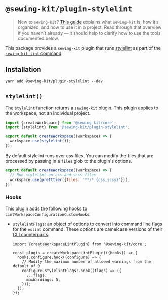 # `@sewing-kit/plugin-stylelint`

> New to `sewing-kit`? [This guide](TODO) explains what `sewing-kit` is, how it’s organized, and how to use it in a project. Read through that overview if you haven’t already — it should help to clarify how to use the tools documented below.

This package provides a `sewing-kit` plugin that runs [stylelint](https://stylelint.io) as part of the [`sewing-kit lint` command](TODO).

## Installation

```
yarn add @sewing-kit/plugin-stylelint --dev
```

## `stylelint()`

The `stylelint` function returns a `sewing-kit` plugin. This plugin applies to the workspace, not an individual project.

```ts
import {createWorkspace} from '@sewing-kit/core';
import {stylelint} from '@sewing-kit/plugin-stylelint';

export default createWorkspace((workspace) => {
  workspace.use(stylelint());
});
```

By default stylelint runs over css files. You can modify the files that are processed by passing in a `files` glob to the plugin's options.

```js
export default createWorkspace((workspace) => {
  // Run stylelint on css and scss files
  workspace.use(pretttier({files: '**/*.{css,scss}'}));
});
```

### Hooks

This plugin adds the following hooks to `LintWorkspaceConfigurationCustomHooks`:

- `stylelintFlags`: an object of options to convert into command line flags for the `eslint` command. These options are camelcase versions of their [CLI counterparts](https://stylelint.io/user-guide/usage/cli/).

  ```tsx
  import {createWorkspaceLintPlugin} from '@sewing-kit/core';

  const plugin = createWorkspaceLintPlugin(({hooks}) => {
    hooks.configure.hook((configure) => {
      // Modify the maximum number of allowed warnings from the default of 0
      configure.stylelintFlags!.hook((flags) => ({
        ...flags,
        maxWarnings: 5,
      }));
    });
  });
  ```
